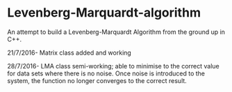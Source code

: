 # Levenberg-Marquardt-algorithm
An attempt to build a Levenberg-Marquardt Algorithm from the ground up in C++.

21/7/2016- Matrix class added and working

28/7/2016- LMA class semi-working; able to minimise to the correct value for data sets where there is no noise. Once noise
is introduced to the system, the function no longer converges to the correct result.
